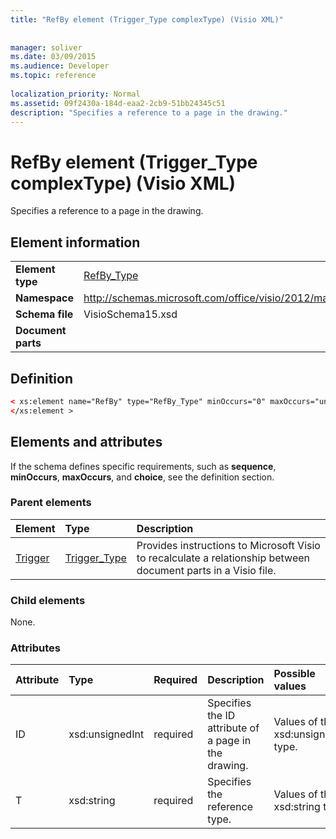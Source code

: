 ```yaml
---
title: "RefBy element (Trigger_Type complexType) (Visio XML)"
 
 
manager: soliver
ms.date: 03/09/2015
ms.audience: Developer
ms.topic: reference
 
localization_priority: Normal
ms.assetid: 09f2430a-184d-eaa2-2cb9-51bb24345c51
description: "Specifies a reference to a page in the drawing."
---
```


# RefBy element (Trigger_Type complexType) (Visio XML)

Specifies a reference to a page in the drawing.
  
## Element information

|||
|:-----|:-----|
|**Element type** <br/> |[RefBy_Type](refby_type-complextypevisio-xml.md) <br/> |
|**Namespace** <br/> |http://schemas.microsoft.com/office/visio/2012/main  <br/> |
|**Schema file** <br/> |VisioSchema15.xsd  <br/> |
|**Document parts** <br/> ||
   
## Definition

```XML
< xs:element name="RefBy" type="RefBy_Type" minOccurs="0" maxOccurs="unbounded" >
</xs:element >
```

## Elements and attributes

If the schema defines specific requirements, such as **sequence**, **minOccurs**, **maxOccurs**, and **choice**, see the definition section. 
  
### Parent elements

|**Element**|**Type**|**Description**|
|:-----|:-----|:-----|
|[Trigger](trigger-elementvisio-xml.md) <br/> |[Trigger_Type](trigger_type-complextypevisio-xml.md) <br/> |Provides instructions to Microsoft Visio to recalculate a relationship between document parts in a Visio file.  <br/> |

   
### Child elements

None.
  
### Attributes

|**Attribute**|**Type**|**Required**|**Description**|**Possible values**|
|:-----|:-----|:-----|:-----|:-----|
|ID  <br/> |xsd:unsignedInt  <br/> |required  <br/> |Specifies the ID attribute of a page in the drawing.  <br/> |Values of the xsd:unsignedInt type.  <br/> |
|T  <br/> |xsd:string  <br/> |required  <br/> |Specifies the reference type.  <br/> |Values of the xsd:string type.  <br/> |
   

